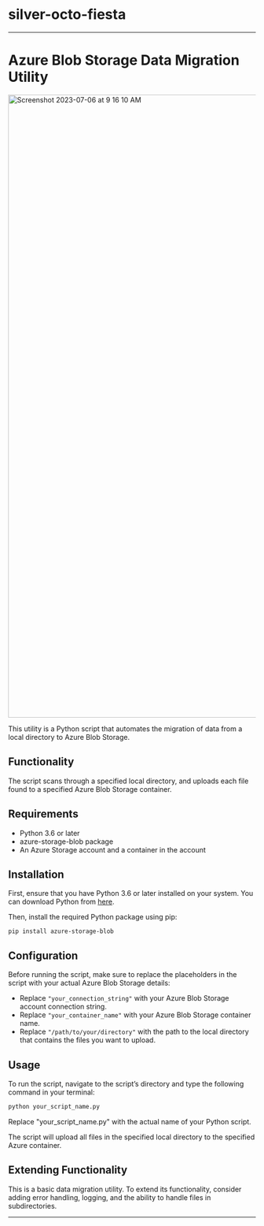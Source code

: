 # silver-octo-fiesta

---

# Azure Blob Storage Data Migration Utility
<img width="1265" alt="Screenshot 2023-07-06 at 9 16 10 AM" src="https://github.com/Marlvin12/silver-octo-fiesta/assets/122947486/1c5bca86-2e09-472a-9efd-1476ed05e848">


This utility is a Python script that automates the migration of data from a local directory to Azure Blob Storage. 

## Functionality

The script scans through a specified local directory, and uploads each file found to a specified Azure Blob Storage container.

## Requirements

- Python 3.6 or later
- azure-storage-blob package
- An Azure Storage account and a container in the account

## Installation

First, ensure that you have Python 3.6 or later installed on your system. You can download Python from [here](https://www.python.org/downloads/).

Then, install the required Python package using pip:

```bash.
pip install azure-storage-blob
```

## Configuration

Before running the script, make sure to replace the placeholders in the script with your actual Azure Blob Storage details:

- Replace `"your_connection_string"` with your Azure Blob Storage account connection string.
- Replace `"your_container_name"` with your Azure Blob Storage container name.
- Replace `"/path/to/your/directory"` with the path to the local directory that contains the files you want to upload.

## Usage

To run the script, navigate to the script’s directory and type the following command in your terminal:

```bash
python your_script_name.py
```

Replace "your_script_name.py" with the actual name of your Python script.

The script will upload all files in the specified local directory to the specified Azure container.

## Extending Functionality

This is a basic data migration utility. To extend its functionality, consider adding error handling, logging, and the ability to handle files in subdirectories.

---

